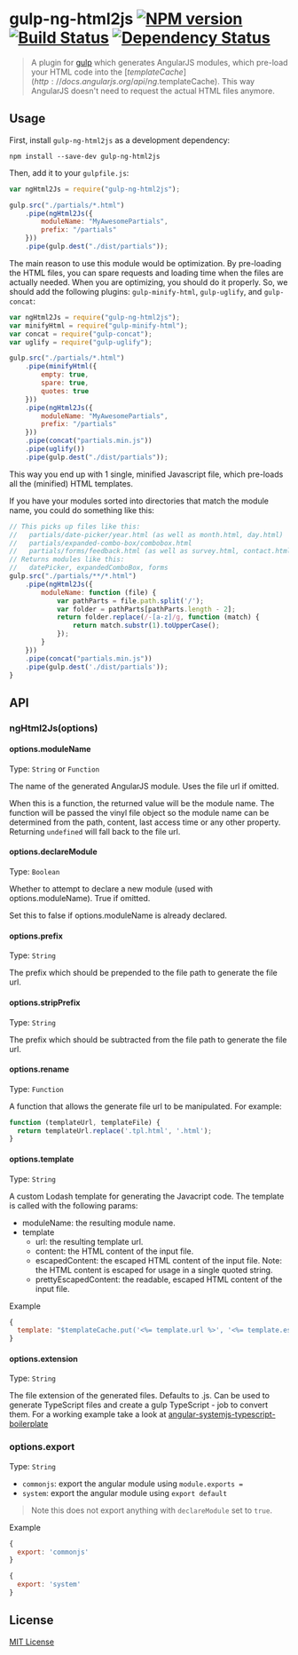 # gulp-ng-html2js [![NPM version][npm-image]][npm-url] [![Build Status][travis-image]][travis-url] [![Dependency Status][depstat-image]][depstat-url]

> A plugin for [gulp](https://github.com/wearefractal/gulp) which generates AngularJS modules, which pre-load your HTML
code into the [$templateCache](http://docs.angularjs.org/api/ng.$templateCache). This way AngularJS doesn't need to
request the actual HTML files anymore.

## Usage

First, install `gulp-ng-html2js` as a development dependency:

```shell
npm install --save-dev gulp-ng-html2js
```

Then, add it to your `gulpfile.js`:

```javascript
var ngHtml2Js = require("gulp-ng-html2js");

gulp.src("./partials/*.html")
	.pipe(ngHtml2Js({
		moduleName: "MyAwesomePartials",
		prefix: "/partials"
	}))
	.pipe(gulp.dest("./dist/partials"));
```

The main reason to use this module would be optimization. By pre-loading the HTML files, you can spare requests and
loading time when the files are actually needed. When you are optimizing, you should do it properly. So, we should add
the following plugins: `gulp-minify-html`, `gulp-uglify`, and `gulp-concat`:

```javascript
var ngHtml2Js = require("gulp-ng-html2js");
var minifyHtml = require("gulp-minify-html");
var concat = require("gulp-concat");
var uglify = require("gulp-uglify");

gulp.src("./partials/*.html")
	.pipe(minifyHtml({
		empty: true,
		spare: true,
		quotes: true
	}))
	.pipe(ngHtml2Js({
		moduleName: "MyAwesomePartials",
		prefix: "/partials"
	}))
	.pipe(concat("partials.min.js"))
	.pipe(uglify())
	.pipe(gulp.dest("./dist/partials"));
```

This way you end up with 1 single, minified Javascript file, which pre-loads all the (minified) HTML templates.

If you have your modules sorted into directories that match the module name, you could do something like this:

```javascript
// This picks up files like this:
//   partials/date-picker/year.html (as well as month.html, day.html)
//   partials/expanded-combo-box/combobox.html
//   partials/forms/feedback.html (as well as survey.html, contact.html)
// Returns modules like this:
//   datePicker, expandedComboBox, forms
gulp.src("./partials/**/*.html")
    .pipe(ngHtml2Js({
		moduleName: function (file) {
			var pathParts = file.path.split('/');
			var folder = pathParts[pathParts.length - 2];
			return folder.replace(/-[a-z]/g, function (match) {
				return match.substr(1).toUpperCase();
			});
		}
	}))
	.pipe(concat("partials.min.js"))
	.pipe(gulp.dest('./dist/partials'));
}
```

## API

### ngHtml2Js(options)

#### options.moduleName
Type: `String` or `Function`

The name of the generated AngularJS module. Uses the file url if omitted.

When this is a function, the returned value will be the module name.  The function will be passed the vinyl file object so the module name can be determined from the path, content, last access time or any other property.  Returning `undefined` will fall back to the file url.

#### options.declareModule
Type: `Boolean`

Whether to attempt to declare a new module (used with options.moduleName).  True if omitted.

Set this to false if options.moduleName is already declared.

#### options.prefix
Type: `String`

The prefix which should be prepended to the file path to generate the file url.

#### options.stripPrefix
Type: `String`

The prefix which should be subtracted from the file path to generate the file url.

#### options.rename
Type: `Function`

A function that allows the generate file url to be manipulated. For example:

``` javascript
function (templateUrl, templateFile) {
  return templateUrl.replace('.tpl.html', '.html');
}
```

#### options.template
Type: `String`

A custom Lodash template for generating the Javacript code. The template is called with the following params:

- moduleName: the resulting module name.
- template
    * url: the resulting template url.
    * content: the HTML content of the input file.
    * escapedContent: the escaped HTML content of the input file. Note: the HTML content is escaped for usage in a single quoted string.
    * prettyEscapedContent: the readable, escaped HTML content of the input file.


Example

``` javascript
{
  template: "$templateCache.put('<%= template.url %>', '<%= template.escapedContent %>');"
}
```

#### options.extension
Type: `String`

The file extension of the generated files. Defaults to .js. Can be used to generate TypeScript files and create a gulp TypeScript - job to convert them. For a working example take a look at [angular-systemjs-typescript-boilerplate](https://github.com/INSPIRATIONlabs/angular-systemjs-typescript-boilerplate)

### options.export
Type: `String`

* `commonjs`: export the angular module using `module.exports =`
* `system`: export the angular module using `export default`

> Note this does not export anything with `declareModule` set to `true`.

Example

``` javascript
{
  export: 'commonjs'
}
```

``` javascript
{
  export: 'system'
}
```

## License

[MIT License](http://en.wikipedia.org/wiki/MIT_License)

[npm-url]: https://npmjs.org/package/gulp-ng-html2js
[npm-image]: https://badge.fury.io/js/gulp-ng-html2js.png

[travis-url]: http://travis-ci.org/marklagendijk/gulp-ng-html2js
[travis-image]: https://secure.travis-ci.org/marklagendijk/gulp-ng-html2js.png?branch=master

[depstat-url]: https://david-dm.org/marklagendijk/gulp-ng-html2js
[depstat-image]: https://david-dm.org/marklagendijk/gulp-ng-html2js.png
